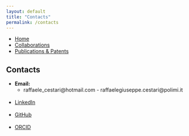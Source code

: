 ```yaml
---
layout: default
title: "Contacts"
permalink: /contacts
---
```



<nav>
  <ul>
    <li><a href="{{ site.baseurl }}/">Home</a></li>
    <li><a href="{{ site.baseurl }}/collaborations">Collaborations</a></li>
    <li><a href="{{ site.baseurl }}/publications">Publications & Patents</a></li>
  </ul>
</nav>

<style>
  #contact ul > li {
    margin-bottom: 1.2em;
  }
</style>

<section id="contact">
<h2>Contacts</h2>
  <ul>
    <li><strong>Email:</strong> 
    <ul>
    <li>raffaele_cestari@hotmail.com - raffaelegiuseppe.cestari@polimi.it</li>
    </ul></li>
    <li><a href="https://www.linkedin.com/in/raffaele-giuseppe-cestari/">LinkedIn</a></li>
    <li><a href="https://github.com/RaffaeleGiuseppeCestari">GitHub</a></li>
    <li><a href="https://orcid.org/0009-0000-5948-0254">ORCID</a></li>
  </ul>
</section>
